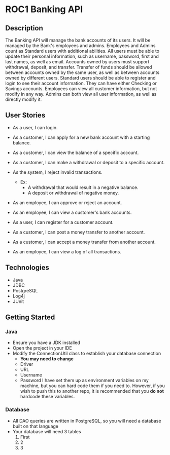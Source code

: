 # ROC1 Banking API

## Description
The Banking API will manage the bank accounts of its users. It will be managed by the Bank's employees and admins. Employees and Admins count as Standard users with additional abilities. All users must be able to update their personal information, such as username, password, first and last names, as well as email. Accounts owned by users must support withdrawal, deposit, and transfer. Transfer of funds should be allowed between accounts owned by the same user, as well as between accounts owned by different users. Standard users should be able to register and login to see their account information. They can have either Checking or Savings accounts. Employees can view all customer information, but not modify in any way. Admins can both view all user information, as well as directly modify it.

## User Stories
* As a user, I can login.

* As a customer, I can apply for a new bank account with a starting balance.

* As a customer, I can view the balance of a specific account.

* As a customer, I can make a withdrawal or deposit to a specific account.

* As the system, I reject invalid transactions.
	* Ex:
		* A withdrawal that would result in a negative balance.
		* A deposit or withdrawal of negative money.

* As an employee, I can approve or reject an account.

* As an employee, I can view a customer's bank accounts.

* As a user, I can register for a customer account.

* As a customer, I can post a money transfer to another account.

* As a customer, I can accept a money transfer from another account.

* As an employee, I can view a log of all transactions.

## Technologies
* Java
* JDBC
* PostgreSQL
* Log4j
* JUnit

## Getting Started
### Java
* Ensure you have a JDK installed
* Open the project in your IDE
* Modify the ConnectionUtil class to establish your database connection
	* **You may need to change**
	* Driver
	* URL
	* Username
	* Password
I have set them up as environment variables on my machine, but you can hard code them if you need to. However, if you wish to push this to another repo, it is recommended that you **do not** hardcode these variables.
### Database
* All DAO queries are written in PostgreSQL, so you will need a database built on that language
* Your database will need 3 tables
	1. First
	2. 2
	3. 3
